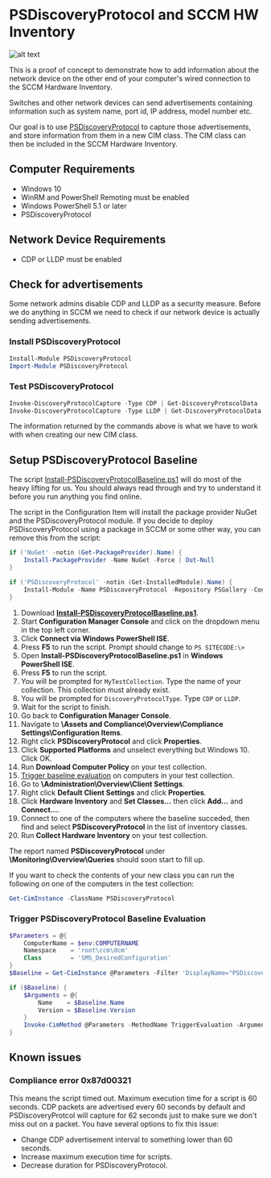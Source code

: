 # PSDiscoveryProtocol and SCCM HW Inventory

![alt text](https://raw.githubusercontent.com/lahell/PSDiscoveryProtocol-SCCM-HWInventory/master/images/psdiscoveryprotocol.png "PSDiscoveryProtocol in Resource Explorer")

This is a proof of concept to demonstrate how to add information about the network device on the other end of your computer's wired connection to the SCCM Hardware Inventory.

Switches and other network devices can send advertisements containing information such as system name, port id, IP address, model number etc.

Our goal is to use [PSDiscoveryProtocol](https://github.com/lahell/PSDiscoveryProtocol) to capture those advertisements, and store information from them in a new CIM class. The CIM class can then be included in the SCCM Hardware Inventory.

## Computer Requirements
* Windows 10
* WinRM and PowerShell Remoting must be enabled
* Windows PowerShell 5.1 or later
* PSDiscoveryProtocol

## Network Device Requirements
* CDP or LLDP must be enabled

## Check for advertisements
Some network admins disable CDP and LLDP as a security measure. Before we do anything in SCCM we need to check if our network device is actually sending advertisements.

### Install PSDiscoveryProtocol
```PowerShell
Install-Module PSDiscoveryProtocol
Import-Module PSDiscoveryProtocol
```
### Test PSDiscoveryProtocol
```PowerShell
Invoke-DiscoveryProtocolCapture -Type CDP | Get-DiscoveryProtocolData
Invoke-DiscoveryProtocolCapture -Type LLDP | Get-DiscoveryProtocolData
```
    
The information returned by the commands above is what we have to work with when creating our new CIM class.

## Setup PSDiscoveryProtocol Baseline

The script [Install-PSDiscoveryProtocolBaseline.ps1](https://github.com/lahell/PSDiscoveryProtocol-SCCM-HWInventory/blob/master/Install-PSDiscoveryProtocolBaseline.ps1) will do most of the heavy lifting for us. You should always read through and try to understand it before you run anything you find online.

The script in the Configuration Item will install the package provider NuGet and the PSDiscoveryProtocol module. If you decide to deploy PSDiscoveryProtocol using a package in SCCM or some other way, you can remove this from the script:
```PowerShell
if ('NuGet' -notin (Get-PackageProvider).Name) {
    Install-PackageProvider -Name NuGet -Force | Out-Null
}

if ('PSDiscoveryProtocol' -notin (Get-InstalledModule).Name) {
    Install-Module -Name PSDiscoveryProtocol -Repository PSGallery -Confirm:$false -Force | Out-Null
}
```

1. Download **[Install-PSDiscoveryProtocolBaseline.ps1](https://raw.githubusercontent.com/lahell/PSDiscoveryProtocol-SCCM-HWInventory/master/Install-PSDiscoveryProtocolBaseline.ps1)**.
2. Start **Configuration Manager Console** and click on the dropdown menu in the top left corner.
3. Click **Connect via Windows PowerShell ISE**.
4. Press **F5** to run the script. Prompt should change to `PS SITECODE:\>`
5. Open **Install-PSDiscoveryProtocolBaseline.ps1** in **Windows PowerShell ISE**.
6. Press **F5** to run the script.
7. You will be prompted for `MyTestCollection`. Type the name of your collection. This collection must already exist.
8. You will be prompted for `DiscoveryProtocolType`. Type `CDP` or `LLDP`.
9. Wait for the script to finish.
10. Go back to **Configuration Manager Console**.
11. Navigate to **\Assets and Compliance\Overview\Compliance Settings\Configuration Items**.
12. Right click **PSDiscoveryProtocol** and click **Properties**.
13. Click **Supported Platforms** and unselect everything but Windows 10. Click OK.
14. Run **Download Computer Policy** on your test collection.
15. [Trigger baseline evaluation](#trigger-psdiscoveryprotocol-baseline-evaluation) on computers in your test collection.
16. Go to **\Administration\Overview\Client Settings**.
17. Right click **Default Client Settings** and click **Properties**.
18. Click **Hardware Inventory** and **Set Classes...** then click **Add...** and **Connect...**.
19. Connect to one of the computers where the baseline succeded, then find and select **PSDiscoveryProtocol** in the list of inventory classes.
20. Run **Collect Hardware Inventory** on your test collection.

The report named **PSDiscoveryProtocol** under **\Monitoring\Overview\Queries** should soon start to fill up.

If you want to check the contents of your new class you can run the following on one of the computers in the test collection:

```PowerShell
Get-CimInstance -ClassName PSDiscoveryProtocol
```

### Trigger PSDiscoveryProtocol Baseline Evaluation
```PowerShell
$Parameters = @{
    ComputerName = $env:COMPUTERNAME
    Namespace    = 'root\ccm\dcm'
    Class        = 'SMS_DesiredConfiguration'
}
$Baseline = Get-CimInstance @Parameters -Filter 'DisplayName="PSDiscoveryProtocol"'

if ($Baseline) {
    $Arguments = @{
        Name    = $Baseline.Name
        Version = $Baseline.Version
    }
    Invoke-CimMethod @Parameters -MethodName TriggerEvaluation -Arguments $Arguments
}
```

## Known issues
### Compliance error 0x87d00321
This means the script timed out. Maximum execution time for a script is 60 seconds. CDP packets are advertised every 60 seconds by default and PSDiscoveryProtcol will capture for 62 seconds just to make sure we don't miss out on a packet. You have several options to fix this issue:
* Change CDP advertisement interval to something lower than 60 seconds.
* Increase maximum execution time for scripts.
* Decrease duration for PSDiscoveryProtocol.
